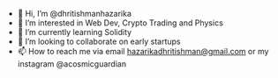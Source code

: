 - 👋 Hi, I’m @dhritishmanhazarika
- 👀 I’m interested in Web Dev, Crypto Trading and Physics
- 🌱 I’m currently learning Solidity 
- 💞️ I’m looking to collaborate on early startups
- 📫 How to reach me via email hazarikadhritishman@gmail.com or my instagram @acosmicguardian

<!---
dhritishmanhazarika/dhritishmanhazarika is a ✨ special ✨ repository because its `README.md` (this file) appears on your GitHub profile.
You can click the Preview link to take a look at your changes.
--->

